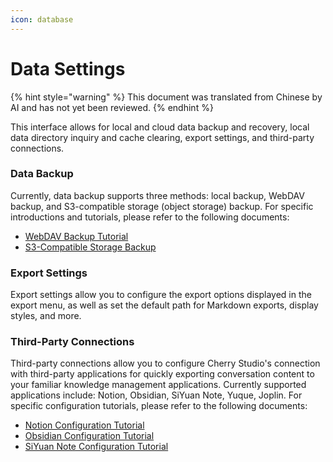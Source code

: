 ```yaml
---
icon: database
---
```

# Data Settings


{% hint style="warning" %}
This document was translated from Chinese by AI and has not yet been reviewed.
{% endhint %}




This interface allows for local and cloud data backup and recovery, local data directory inquiry and cache clearing, export settings, and third-party connections.

### Data Backup

Currently, data backup supports three methods: local backup, WebDAV backup, and S3-compatible storage (object storage) backup. For specific introductions and tutorials, please refer to the following documents:

- [WebDAV Backup Tutorial](../../../data-settings/WebDAV.md)
- [S3-Compatible Storage Backup](../../../data-settings/s3-compatible.md)

### Export Settings

Export settings allow you to configure the export options displayed in the export menu, as well as set the default path for Markdown exports, display styles, and more.

### Third-Party Connections

Third-party connections allow you to configure Cherry Studio's connection with third-party applications for quickly exporting conversation content to your familiar knowledge management applications. Currently supported applications include: Notion, Obsidian, SiYuan Note, Yuque, Joplin. For specific configuration tutorials, please refer to the following documents:

- [Notion Configuration Tutorial](../../../data-settings/notion.md)
- [Obsidian Configuration Tutorial](../../../data-settings/obsidian.md)
- [SiYuan Note Configuration Tutorial](../../../data-settings/siyuan.md)